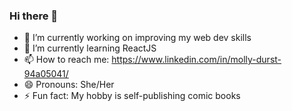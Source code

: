 ### Hi there 👋

- 🔭 I’m currently working on improving my web dev skills
- 🌱 I’m currently learning ReactJS
- 📫 How to reach me: https://www.linkedin.com/in/molly-durst-94a05041/
- 😄 Pronouns: She/Her
- ⚡ Fun fact: My hobby is self-publishing comic books
